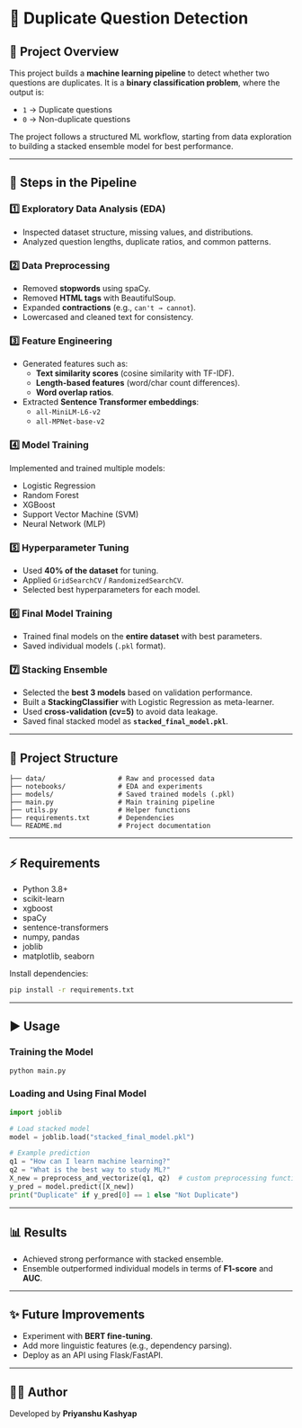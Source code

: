 # 📝 Duplicate Question Detection

## 📌 Project Overview
This project builds a **machine learning pipeline** to detect whether two questions are duplicates. It is a **binary classification problem**, where the output is:
- `1` → Duplicate questions
- `0` → Non-duplicate questions

The project follows a structured ML workflow, starting from data exploration to building a stacked ensemble model for best performance.

---

## 🚀 Steps in the Pipeline

### 1️⃣ Exploratory Data Analysis (EDA)
- Inspected dataset structure, missing values, and distributions.
- Analyzed question lengths, duplicate ratios, and common patterns.

### 2️⃣ Data Preprocessing
- Removed **stopwords** using spaCy.
- Removed **HTML tags** with BeautifulSoup.
- Expanded **contractions** (e.g., `can't → cannot`).
- Lowercased and cleaned text for consistency.

### 3️⃣ Feature Engineering
- Generated features such as:
  - **Text similarity scores** (cosine similarity with TF-IDF).
  - **Length-based features** (word/char count differences).
  - **Word overlap ratios**.
- Extracted **Sentence Transformer embeddings**:
  - `all-MiniLM-L6-v2`
  - `all-MPNet-base-v2`

### 4️⃣ Model Training
Implemented and trained multiple models:
- Logistic Regression
- Random Forest
- XGBoost
- Support Vector Machine (SVM)
- Neural Network (MLP)

### 5️⃣ Hyperparameter Tuning
- Used **40% of the dataset** for tuning.
- Applied `GridSearchCV` / `RandomizedSearchCV`.
- Selected best hyperparameters for each model.

### 6️⃣ Final Model Training
- Trained final models on the **entire dataset** with best parameters.
- Saved individual models (`.pkl` format).

### 7️⃣ Stacking Ensemble
- Selected the **best 3 models** based on validation performance.
- Built a **StackingClassifier** with Logistic Regression as meta-learner.
- Used **cross-validation (cv=5)** to avoid data leakage.
- Saved final stacked model as **`stacked_final_model.pkl`**.

---

## 📂 Project Structure
```
├── data/                  # Raw and processed data
├── notebooks/             # EDA and experiments
├── models/                # Saved trained models (.pkl)
├── main.py                # Main training pipeline
├── utils.py               # Helper functions
├── requirements.txt       # Dependencies
└── README.md              # Project documentation
```

---

## ⚡ Requirements
- Python 3.8+
- scikit-learn
- xgboost
- spaCy
- sentence-transformers
- numpy, pandas
- joblib
- matplotlib, seaborn

Install dependencies:
```bash
pip install -r requirements.txt
```

---

## ▶️ Usage
### Training the Model
```bash
python main.py
```

### Loading and Using Final Model
```python
import joblib

# Load stacked model
model = joblib.load("stacked_final_model.pkl")

# Example prediction
q1 = "How can I learn machine learning?"
q2 = "What is the best way to study ML?"
X_new = preprocess_and_vectorize(q1, q2)  # custom preprocessing function
y_pred = model.predict([X_new])
print("Duplicate" if y_pred[0] == 1 else "Not Duplicate")
```

---

## 📊 Results
- Achieved strong performance with stacked ensemble.
- Ensemble outperformed individual models in terms of **F1-score** and **AUC**.

---

## ✨ Future Improvements
- Experiment with **BERT fine-tuning**.
- Add more linguistic features (e.g., dependency parsing).
- Deploy as an API using Flask/FastAPI.

---

## 👨‍💻 Author
Developed by **Priyanshu Kashyap**

